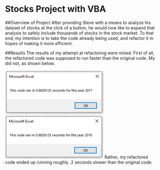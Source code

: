 # Stocks Project with VBA
##Overview of Project
After providing Steve with a means to analyze his dataset of stocks at the click of a button, he would now like to expand that analysis to safely include thousands of stocks in the stock market. To that end, my intention is to take the code already being used, and refactor it in hopes of making it more efficient.

##Results
The results of my attempt at refactoring were mixed. First of all, the refactored code was supposed to run faster than the original code. My did not, as shown below.

![Resources/VBA_Challenge_2017.png](Resources/VBA_Challenge_2017.png) ![Resources/VBA_Challenge_2018.png](Resources/VBA_Challenge_2018.png) 
Rather, my refactored code ended up running roughly .2 seconds slower than the original code. 
